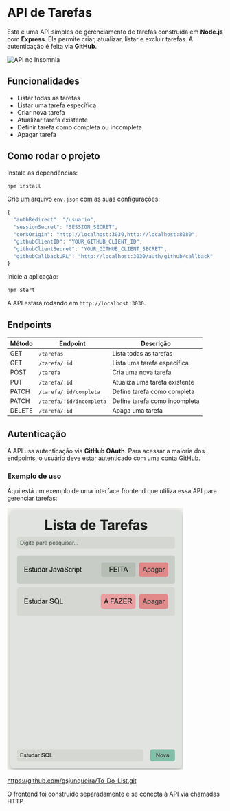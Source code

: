 # API de Tarefas

Esta é uma API simples de gerenciamento de tarefas construída em **Node.js** com **Express**. Ela permite criar, atualizar, listar e excluir tarefas. A autenticação é feita via **GitHub**.

![API no Insomnia](./assets/insomnia.png)

## Funcionalidades

- Listar todas as tarefas
- Listar uma tarefa específica
- Criar nova tarefa
- Atualizar tarefa existente
- Definir tarefa como completa ou incompleta
- Apagar tarefa

## Como rodar o projeto

Instale as dependências:

```bash
npm install
```

Crie um arquivo `env.json` com as suas configurações:

```javascript
{
  "authRedirect": "/usuario",
  "sessionSecret": "SESSION_SECRET",
  "corsOrigin": "http://localhost:3030,http://localhost:8080",
  "githubClientID": "YOUR_GITHUB_CLIENT_ID",
  "githubClientSecret": "YOUR_GITHUB_CLIENT_SECRET",
  "githubCallbackURL": "http://localhost:3030/auth/github/callback"
}
```

Inicie a aplicação:

```bash
npm start
```

A API estará rodando em `http://localhost:3030`.

## Endpoints

| Método  | Endpoint              | Descrição                         |
| ------- | --------------------- | --------------------------------- |
| GET     | `/tarefas`             | Lista todas as tarefas           |
| GET     | `/tarefa/:id`          | Lista uma tarefa específica      |
| POST    | `/tarefa`              | Cria uma nova tarefa             |
| PUT     | `/tarefa/:id`          | Atualiza uma tarefa existente    |
| PATCH   | `/tarefa/:id/completa` | Define tarefa como completa      |
| PATCH   | `/tarefa/:id/incompleta` | Define tarefa como incompleta  |
| DELETE  | `/tarefa/:id`          | Apaga uma tarefa                 |

## Autenticação

A API usa autenticação via **GitHub OAuth**. Para acessar a maioria dos endpoints, o usuário deve estar autenticado com uma conta GitHub.

### Exemplo de uso

Aqui está um exemplo de uma interface frontend que utiliza essa API para gerenciar tarefas:

![Frontend para a API](assest/frontend.png)

<https://github.com/gsjunqueira/To-Do-List.git>

O frontend foi construído separadamente e se conecta à API via chamadas HTTP.
